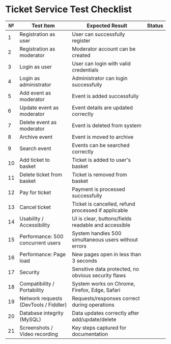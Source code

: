 # Ticket Service Test Checklist

| №  | Test Item                             | Expected Result                                      | Status |
|----|-------------------------------------- |------------------------------------------------------|--------|
| 1  | Registration as user                  | User can successfully register                       |        |
| 2  | Registration as moderator             | Moderator account can be created                     |        |
| 3  | Login as user                         | User can login with valid credentials                |        |
| 4  | Login as administrator                | Administrator can login successfully                 |        |
| 5  | Add event as moderator                | Event is added successfully                          |        |
| 6  | Update event as moderator             | Event details are updated correctly                  |        |
| 7  | Delete event as moderator             | Event is deleted from system                         |        |
| 8  | Archive event                         | Event is moved to archive                            |        |
| 9  | Search event                          | Events can be searched correctly                     |        |
| 10 | Add ticket to basket                  | Ticket is added to user's basket                     |        |
| 11 | Delete ticket from basket             | Ticket is removed from basket                        |        |
| 12 | Pay for ticket                        | Payment is processed successfully                    |        |
| 13 | Cancel ticket                         | Ticket is cancelled, refund processed if applicable  |        |
| 14 | Usability / Accessibility             | UI is clear, buttons/fields readable and accessible  |        |
| 15 | Performance: 500 concurrent users     | System handles 500 simultaneous users without errors |        |
| 16 | Performance: Page load                | New pages open in less than 3 seconds                |        |
| 17 | Security                              | Sensitive data protected, no obvious security flaws  |        |
| 18 | Compatibility / Portability           | System works on Chrome, Firefox, Edge, Safari        |        |
| 19 | Network requests (DevTools / Fiddler) | Requests/responses correct during operations         |        |
| 20 | Database integrity (MySQL)            | Data updates correctly after add/update/delete       |        |
| 21 | Screenshots / Video recording         | Key steps captured for documentation                 |        |
